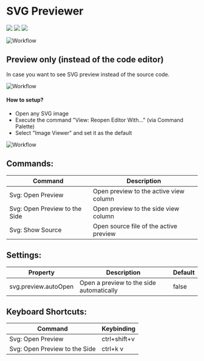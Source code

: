 # SVG Previewer

[![](https://vsmarketplacebadge.apphb.com/version/vitaliymaz.vscode-svg-previewer.svg)](https://marketplace.visualstudio.com/items?itemName=vitaliymaz.vscode-svg-previewer)
[![](https://vsmarketplacebadge.apphb.com/downloads/vitaliymaz.vscode-svg-previewer.svg)](https://marketplace.visualstudio.com/items?itemName=vitaliymaz.vscode-svg-previewer)
[![](https://vsmarketplacebadge.apphb.com/rating/vitaliymaz.vscode-svg-previewer.svg)](https://marketplace.visualstudio.com/items?itemName=vitaliymaz.vscode-svg-previewer)

![Workflow](media/preview.gif)

## Preview only (instead of the code editor)

In case you want to see SVG preview instead of the source code.

![Workflow](media/preview-editor.gif)

#### How to setup?
- Open any SVG image
- Execute the command "View: Reopen Editor With..." (via Command Palette)
- Select "Image Viewer" and set it as the default

![Workflow](media/preview-editor-how-to.gif)

## Commands:

| Command                        | Description                          |
|--------------------------------|--------------------------------------|
| Svg: Open Preview              | Open preview to the active view column |
| Svg: Open Preview to the Side  | Open preview to the side view column |
| Svg: Show Source               | Open source file of the active preview |


## Settings:

| Property             | Description                              | Default |
|----------------------|------------------------------------------|---------|
| svg.preview.autoOpen | Open a preview to the side automatically | false   |

## Keyboard Shortcuts:

| Command                        | Keybinding                          |
|--------------------------------|--------------------------------------|
| Svg: Open Preview              | ctrl+shift+v |
| Svg: Open Preview to the Side  | ctrl+k v |
